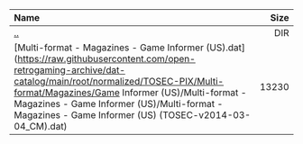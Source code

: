 |Name|Size|
|:---|---:|
|[..](../index.html)|DIR|
|[Multi-format - Magazines - Game Informer (US).dat](https://raw.githubusercontent.com/open-retrogaming-archive/dat-catalog/main/root/normalized/TOSEC-PIX/Multi-format/Magazines/Game Informer (US)/Multi-format - Magazines - Game Informer (US)/Multi-format - Magazines - Game Informer (US) (TOSEC-v2014-03-04_CM).dat)|13230|
